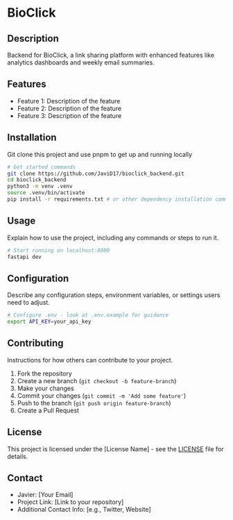 # BioClick

## Description

Backend for BioClick, a link sharing platform with enhanced features like analytics dashboards and weekly email summaries.

## Features

- Feature 1: Description of the feature
- Feature 2: Description of the feature
- Feature 3: Description of the feature

## Installation

Git clone this project and use pnpm to get up and running locally

```zsh
# Get started commands
git clone https://github.com/JaviD17/bioclick_backend.git
cd bioclick_backend
python3 -m venv .venv
source .venv/bin/activate
pip install -r requirements.txt # or other dependency installation commands
```

## Usage

Explain how to use the project, including any commands or steps to run it.

```zsh
# Start running on localhost:8000
fastapi dev
```

## Configuration

Describe any configuration steps, environment variables, or settings users need to adjust.

```zsh
# Configure .env - look at .env.example for guidance
export API_KEY=your_api_key
```

## Contributing

Instructions for how others can contribute to your project.

1. Fork the repository
2. Create a new branch (`git checkout -b feature-branch`)
3. Make your changes
4. Commit your changes (`git commit -m 'Add some feature'`)
5. Push to the branch (`git push origin feature-branch`)
6. Create a Pull Request

## License

This project is licensed under the [License Name] - see the [LICENSE](LICENSE) file for details.

## Contact

- Javier: [Your Email]
- Project Link: [Link to your repository]
- Additional Contact Info: [e.g., Twitter, Website]
